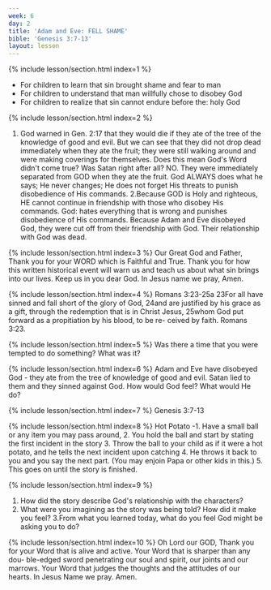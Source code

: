 ```yaml
---
week: 6
day: 2
title: 'Adam and Eve: FELL SHAME'
bible: 'Genesis 3:7-13'
layout: lesson
---
```



{% include lesson/section.html index=1 %}
- For children to learn that sin brought shame and fear to man
- For children to understand that man willfully chose to disobey God
- For children to realize that sin cannot endure before the: holy God


{% include lesson/section.html index=2 %}
 1. God warned in Gen. 2:17 that they would die if they ate of the tree of the knowledge of good and evil. But we can see that they did not drop dead immediately when they ate the fruit; they were still walking around and were making coverings for themselves. Does this mean God's Word didn't come true? Was Satan right after all? NO. They were immediately separated from GOD when they ate the fruit. God ALWAYS does what he says; He never changes; He does not forget His threats to punish disobedience of His commands. 2.Because GOD is Holy and righteous, HE cannot continue in friendship with those who disobey His commands. God: hates everything that is wrong and punishes disobedience of His commands. Because Adam and Eve disobeyed God, they were cut off from their friendship with God. Their relationship with God was dead.


{% include lesson/section.html index=3 %}
Our Great God and Father, Thank you for your WORD which is Faithful and True. Thank you for how this written historical event will warn us and teach us about what sin brings into our lives. Keep us in you dear God. In Jesus name we pray, Amen.


{% include lesson/section.html index=4 %}
Romans 3:23-25a 23For all have sinned and fall short of the glory of God, 24and are justified by his grace as a gift, through the redemption that is in Christ Jesus, 25whom God put forward as a propitiation by his blood, to be re- ceived by faith. Romans 3:23.


{% include lesson/section.html index=5 %}
Was there a time that you were tempted to do something? What was it?


{% include lesson/section.html index=6 %}
Adam and Eve have disobeyed God - they ate from the tree of knowledge of good and evil. Satan lied to them and they sinned against God. How would God feel? What would He do?


{% include lesson/section.html index=7 %}
Genesis 3:7-13


{% include lesson/section.html index=8 %}
Hot Potato -1. Have a small ball or any item you may pass around, 2. You hold the ball and start by stating the first incident in the story 3. Throw the ball to your child as if it were a hot potato, and he tells the next incident upon catching 4. He throws it back to you and you say the next part. (You may enjoin Papa or other kids in this.) 5. This goes on until the story is finished.


{% include lesson/section.html index=9 %}
1. How did the story describe God's relationship with the characters?
2. What were you imagining as the story was being told? How did it make you feel? 3.From what you learned today, what do you feel God might be asking you to do?


{% include lesson/section.html index=10 %}
Oh Lord our GOD, Thank you for your Word that is alive and active. Your Word that is sharper than any dou- ble-edged sword penetrating our soul and spirit, our joints and our marrows. Your Word that judges the thoughts and the attitudes of our hearts. In Jesus Name we pray. Amen.

